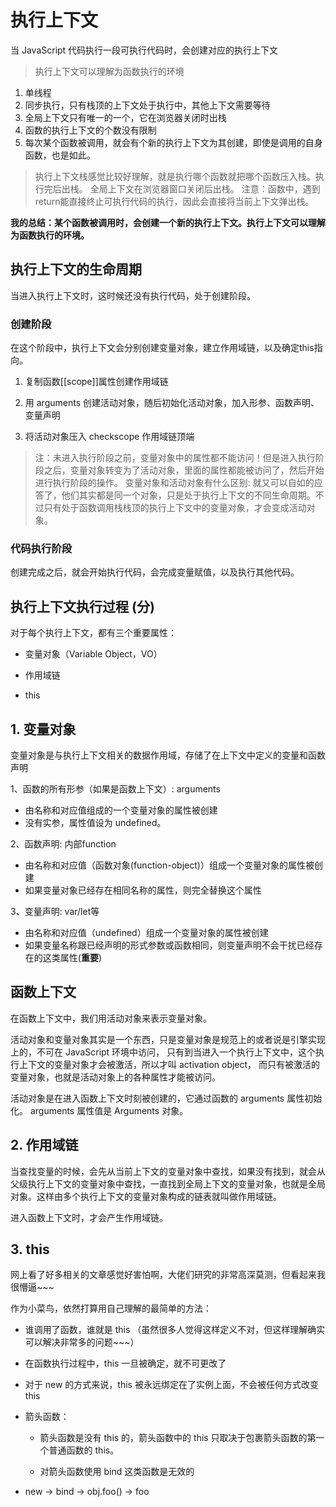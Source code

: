 # 执行上下文

当 JavaScript 代码执行一段可执行代码时，会创建对应的执行上下文

> 执行上下文可以理解为函数执行的环境

1. 单线程
2. 同步执行，只有栈顶的上下文处于执行中，其他上下文需要等待
3. 全局上下文只有唯一的一个，它在浏览器关闭时出栈
4. 函数的执行上下文的个数没有限制
5. 每次某个函数被调用，就会有个新的执行上下文为其创建，即使是调用的自身函数，也是如此。

> 执行上下文栈感觉比较好理解，就是执行哪个函数就把哪个函数压入栈。执行完后出栈。
> 全局上下文在浏览器窗口关闭后出栈。
> 注意：函数中，遇到return能直接终止可执行代码的执行，因此会直接将当前上下文弹出栈。

**我的总结：某个函数被调用时，会创建一个新的执行上下文。执行上下文可以理解为函数执行的环境。**

## 执行上下文的生命周期

当进入执行上下文时，这时候还没有执行代码，处于创建阶段。

### 创建阶段

在这个阶段中，执行上下文会分别创建变量对象，建立作用域链，以及确定this指向。

1. 复制函数[[scope]]属性创建作用域链

2. 用 arguments 创建活动对象，随后初始化活动对象，加入形参、函数声明、变量声明

3. 将活动对象压入 checkscope 作用域链顶端

> 注：未进入执行阶段之前，变量对象中的属性都不能访问！但是进入执行阶段之后，变量对象转变为了活动对象，里面的属性都能被访问了，然后开始进行执行阶段的操作。
> 变量对象和活动对象有什么区别: 就又可以自如的应答了，他们其实都是同一个对象，只是处于执行上下文的不同生命周期。不过只有处于函数调用栈栈顶的执行上下文中的变量对象，才会变成活动对象。

### 代码执行阶段

创建完成之后，就会开始执行代码，会完成变量赋值，以及执行其他代码。

## 执行上下文执行过程 (分)

对于每个执行上下文，都有三个重要属性：

* 变量对象（Variable Object，VO）

* 作用域链

* this

## 1. 变量对象

变量对象是与执行上下文相关的数据作用域，存储了在上下文中定义的变量和函数声明

1、函数的所有形参（如果是函数上下文）: arguments

* 由名称和对应值组成的一个变量对象的属性被创建
* 没有实参，属性值设为 undefined。

2、函数声明: 内部function

* 由名称和对应值（函数对象(function-object)）组成一个变量对象的属性被创建
* 如果变量对象已经存在相同名称的属性，则完全替换这个属性

3、变量声明: var/let等

* 由名称和对应值（undefined）组成一个变量对象的属性被创建
* 如果变量名称跟已经声明的形式参数或函数相同，则变量声明不会干扰已经存在的这类属性(**重要**)

## 函数上下文

在函数上下文中，我们用活动对象来表示变量对象。

活动对象和变量对象其实是一个东西，只是变量对象是规范上的或者说是引擎实现上的，不可在 JavaScript 环境中访问， 只有到当进入一个执行上下文中，这个执行上下文的变量对象才会被激活，所以才叫 activation object， 而只有被激活的变量对象，也就是活动对象上的各种属性才能被访问。

活动对象是在进入函数上下文时刻被创建的，它通过函数的 arguments 属性初始化。 arguments 属性值是 Arguments 对象。

## 2. 作用域链

当查找变量的时候，会先从当前上下文的变量对象中查找，如果没有找到，就会从父级执行上下文的变量对象中查找，一直找到全局上下文的变量对象，也就是全局对象。这样由多个执行上下文的变量对象构成的链表就叫做作用域链。

进入函数上下文时，才会产生作用域链。

## 3. this

网上看了好多相关的文章感觉好害怕啊，大佬们研究的非常高深莫测，但看起来我很懵逼~~~

作为小菜鸟，依然打算用自己理解的最简单的方法：

* 谁调用了函数，谁就是 this （虽然很多人觉得这样定义不对，但这样理解确实可以解决非常多的问题~~~）

* 在函数执行过程中，this 一旦被确定，就不可更改了

* 对于 new 的方式来说，this 被永远绑定在了实例上面，不会被任何方式改变 this

* 箭头函数：

  * 箭头函数是没有 this 的，箭头函数中的 this 只取决于包裹箭头函数的第一个普通函数的 this。

  * 对箭头函数使用 bind 这类函数是无效的

* new -> bind -> obj.foo() -> foo
